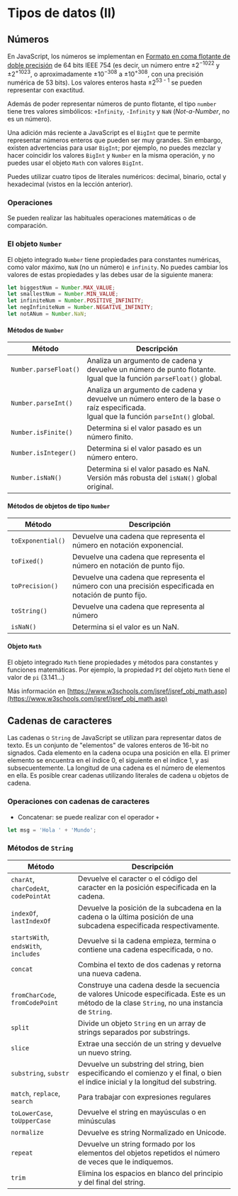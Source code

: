 
# Tipos de datos (II)

## Números

En JavaScript, los números se implementan en [Formato en coma flotante de doble precisión](https://es.wikipedia.org/wiki/Formato%20en%20coma%20flotante%20de%20doble%20precisi%C3%B3n) de 64 bits IEEE 754 (es decir, un número entre ±2<sup>−1022</sup> y ±2<sup>+1023</sup>, o aproximadamente ±10<sup>−308</sup> a ±10<sup>+308</sup>, con una precisión numérica de 53 bits). Los valores enteros hasta ±2<sup>53 - 1</sup> se pueden representar con exactitud.

Además de poder representar números de punto flotante, el tipo `number` tiene tres valores simbólicos: `+Infinity`, `-Infinity` y `NaN` (_Not-a-Number_, no es un número).

Una adición más reciente a JavaScript es el `BigInt` que te permite representar números enteros que pueden ser muy grandes. Sin embargo, existen advertencias para usar `BigInt`; por ejemplo, no puedes mezclar y hacer coincidir los valores `BigInt` y `Number` en la misma operación, y no puedes usar el objeto `Math` con valores `BigInt`.

Puedes utilizar cuatro tipos de literales numéricos: decimal, binario, octal y hexadecimal (vistos en la lección anterior).

### Operaciones

Se pueden realizar las habituales operaciones matemáticas o de comparación.

### El objeto `Number`


El objeto integrado `Number` tiene propiedades para constantes numéricas, como valor máximo, `NaN` (no un número) e `infinity`. No puedes cambiar los valores de estas propiedades y las debes usar de la siguiente manera:

```javascript
let biggestNum = Number.MAX_VALUE;
let smallestNum = Number.MIN_VALUE;
let infiniteNum = Number.POSITIVE_INFINITY;
let negInfiniteNum = Number.NEGATIVE_INFINITY;
let notANum = Number.NaN;
```

#### Métodos de `Number`

| Método | Descripción
|--------|-------------
| `Number.parseFloat()`	| Analiza un argumento de cadena y devuelve un número de punto flotante.<br/> Igual que la función `parseFloat()` global.
| `Number.parseInt()` |	Analiza un argumento de cadena y devuelve un número entero de la base o raíz especificada.<br/>Igual que la función `parseInt()` global.
| `Number.isFinite()` |	Determina si el valor pasado es un número finito.
| `Number.isInteger()` |	Determina si el valor pasado es un número entero.
| `Number.isNaN()`	| Determina si el valor pasado es NaN. Versión más robusta del `isNaN()` global original.


#### Métodos de objetos de tipo `Number`

| Método | Descripción
|--------|-------------
| `toExponential()` | Devuelve una cadena que representa el número en notación exponencial.
| `toFixed()` |	Devuelve una cadena que representa el número en notación de punto fijo.
| `toPrecision()` | Devuelve una cadena que representa el número con una precisión especificada en notación de punto fijo.
| `toString()` | Devuelve una cadena que representa al número
| `isNaN()` | Determina si el valor es un NaN.

#### Objeto `Math`

El objeto integrado `Math` tiene propiedades y métodos para constantes y funciones matemáticas. Por ejemplo, la propiedad `PI` del objeto `Math` tiene el valor de `pi` (3.141...)


Más información en [https://www.w3schools.com/jsref/jsref_obj_math.asp](https://www.w3schools.com/jsref/jsref_obj_math.asp)


## Cadenas de caracteres

Las cadenas o `String` de JavaScript se utilizan para representar datos de texto. Es un conjunto de "elementos" de valores enteros de 16-bit no signados. Cada elemento en la cadena ocupa una posición en ella. El primer elemento se encuentra en el índice 0, el siguiente en el índice 1, y asi subsecuentemente. La longitud de una cadena es el número de elementos en ella. Es posible crear cadenas utilizando literales de cadena u objetos de cadena.

### Operaciones con cadenas de caracteres

* Concatenar: se puede realizar con el operador `+`
```javascript
let msg = 'Hola ' + 'Mundo';
```

### Métodos de `String`

| Método | Descripción
|--------|-------------
| `charAt`, `charCodeAt`, `codePointAt` | Devuelve el caracter o el código del caracter en la posición especificada en la cadena.
| `indexOf`, `lastIndexOf` | Devuelve la posición de la subcadena en la cadena o la última posición de una subcadena especificada respectivamente.
| `startsWith`, `endsWith`, `includes` | Devuelve si la cadena empieza, termina o contiene una cadena especificada, o no.
| `concat` | Combina el texto de dos cadenas y retorna una nueva cadena.
| `fromCharCode`, `fromCodePoint`	| Construye una cadena desde la secuencia de valores Unicode especificada. Este es un método de la clase `String`, no una instancia de `String`.
| `split` | Divide un objeto `String` en un array de strings separados por substrings.
| `slice` | Extrae una sección de un string y devuelve un nuevo string.
| `substring`, `substr`	| Devuelve un substring del string, bien especificando el comienzo y el final, o bien el índice inicial y la longitud del substring.
| `match`, `replace`, `search` | Para trabajar con expresiones regulares
| `toLowerCase`, `toUpperCase` | Devuelve el string en mayúsculas o en minúsculas
| `normalize` | Devuelve es string Normalizado en Unicode.
| `repeat`	| Devuelve un string formado por los elementos del objetos repetidos el número de veces que le indiquemos.
| `trim` | Elimina los espacios en blanco del principio y del final del string.





